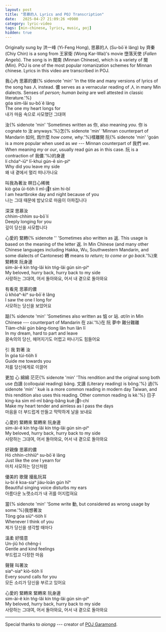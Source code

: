 ```yaml
---
layout: post
title: "思慕的人 Lyrics and POJ Transcription"
date:   2025-04-27 21:09:26 +0900
category: lyric-video
tags: [min-chinese, lyrics, music, poj]
hidden: true
---
```

Originally sung by 洪一峰 (Yi-Feng Hong), 思慕的人 (<span class="poj-text">Su-bō͘ ê lâng</span>) by 齊秦 (Chiy Chin) is a song from 王家衛 (Wong Kar-Wai)'s movie 墮落天使 (*Fallen Angels*). The song is in 閩南 (Minnan Chinese), which is a variety of 閩 (Min). POJ is one of the most popular romanization schemes for Minnan chinese. Lyrics in this video are transcribed in POJ. 

我心內 思慕的儂{% sidenote 'min' 'In the title and many versions of lyrics of the song has 人 instead. 儂 serves as a vernacular reading of 人 in many Min dialects. Senses of *person; human being* are well attested in classic literature.'%}  
<span class="poj-text">góa sim-lāi su-bō͘ ê lâng</span>  
The one my heart longs for  
<span lang="ko">내가 마음 속으로 사모했던 그대여 </span> 

汝{% sidenote 'min' 'Sometimes written as 你, also meaning *you*. 你 is cognate to 汝 anyways.'%}怎{% sidenote 'min' 'Minnan counterpart of Mandarin 如何, 爲什麼 *how come, why*.'%}樣離開 阮{% sidenote 'min' 'goán is a more popular when used as *we* --- Minnan counterpart of 我們 *we*. When meaning *my* or *our*, usually read gún as in this case. 阮 is a contraction of 我儂.'%}的身邊  
<span class="poj-text">lí chóaⁿ-iūⁿ lī-khui gún-ê sin-piⁿ</span>  
Why did you leave my side  
<span lang="ko">왜 내 곁에서 멀리 떠나가나요 </span> 

叫我為著汝 暝日心稀微  
<span class="poj-text">kiò góa ūi-tio̍h lí mî-jt sim hi-bî</span>  
I am heartbroke day and night because of you  
<span lang="ko">나는 그대 때문에 밤낮으로 마음이 아파집니다 </span>  

深深 思慕汝  
<span class="poj-text">chhim-chhim su-bō͘ lí</span>  
Deeply longing for you  
<span lang="ko">깊이 당신을 사모합니다</span>   

心愛的 緊轉{% sidenote '' 'Sometimes also written as 返. This usage is based on the meaning of the letter 返. In Min Chinese (and many other Chinese languages including Hakka, Wu, Southwestern Mandarin, and some dialects of Cantonese) 轉 means *to return; to come or go back*.'%}來 緊轉來 阮身邊  
<span class="poj-text">sim-ài-ê kín tńg-lâi kín tńg-lâi gún sin-piⁿ</span>  
My beloved, hurry back, hurry back to my side  
<span lang="ko">사랑하는 그대여, 어서 돌아와요, 어서 내 곁으로 돌아와요</span>   

有看見 思慕的儂  
<span class="poj-text">ū khòaⁿ-kìⁿ su-bō͘ ê lâng</span>  
I saw the one I long for  
<span lang="ko">사모하는 당신을 보았어요 </span>  

踮{% sidenote 'min' 'Sometimes also written as 惦 or 站. *at/in* in Min Chinese --- counterpart of Mandarin 在 zài.'%}在 阮 夢中 難分難離  
<span class="poj-text">Tiàm-chāi gún bāng-tiong lân hun lân lī</span>  
In my dream, hard to part and leave  
<span lang="ko">꿈속의의 당신, 헤어지기도 어렵고 떠나기도 힘들어요 

引 我 對著 汝  
<span class="poj-text">Ín góa tùi-tio̍h lí</span>  
Guide me towards you  
<span lang="ko">저를 당신에게로 이끌어 </span>

更加 心 綿綿 茫茫{% sidenote 'min' 'This rendition and the original song both use 白讀 (colloquial reading) bâng. 文讀 (Literary reading) is bông.'%} 過{% sidenote 'min' ' kuè is a more common reading in modern day Taiwan, and this rendition also uses this reading. Other common reading is kè.'%} 日子  
<span class="poj-text">kìng-ka sim mî-mî bâng-bâng kuè jt-chí</span>  
Make my heart tender and aimless as I pass the days  
<span lang="ko">마음을 더 부드럽게 만들고 막막하게 날을 보내요 </span>   

心愛的 緊轉來 緊轉來 阮身邊  
<span class="poj-text">sim-ài-ê kín tńg-lâi kín tńg-lâi gún sin-piⁿ</span>  
My beloved, hurry back, hurry back to my side  
<span lang="ko">사랑하는 그대여, 어서 돌아와요, 어서 내 곁으로 돌아와요 </span>   

好親像 思慕的儂  
<span class="poj-text">Hó chhin-chhiūⁿ su-bō͘ ê lâng</span>  
Just like the one I yearn for  
<span lang="ko">마치 사모하는 당신처럼 </span>   

優美的 歌聲 擾亂阮耳  
<span class="poj-text">iu-bí ê koa-siaⁿ jiáu-loān gún hīⁿ</span>  
Beautiful singing voice disturbs my ears  
<span lang="ko">아름다운 노랫소리가 내 귀를 어지럽혀요 </span>   

當{% sidenote 'min' 'Some write 動, but considered as wrong usage by some.'%}我想著汝  
<span class="poj-text">Tōng góa siūⁿ-tio̍h lí</span>  
Whenever I think of you  
<span lang="ko">제가 당신을 생각할 때마다 </span>   

溫柔 好情意  
<span class="poj-text">Un-jiû hó chêng-ì</span>  
Gentle and kind feelings  
<span lang="ko">부드럽고 다정한 마음 </span>   

聲聲 叫著汝  
<span class="poj-text">siaⁿ-siaⁿ kiò-tio̍h lí</span>  
Every sound calls for you  
<span lang="ko">모든 소리가 당신을 부르고 있어요  </span>  

心愛的 緊轉來 緊轉來 阮身邊  
<span class="poj-text">sim-ài-ê kín tńg-lâi kín tńg-lâi gún sin-piⁿ</span>  
My beloved, hurry back, hurry back to my side  
<span lang="ko">사랑하는 그대여, 어서 돌아와요, 어서 내 곁으로 돌아와요  </span>  

---

Special thanks to *aiongg* --- creator of [POJ Garamond](https://github.com/aiongg/POJFonts).  
